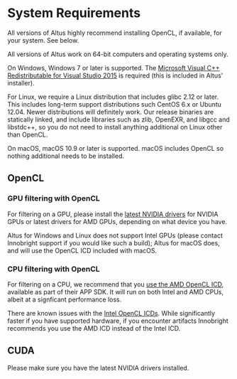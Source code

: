# System Requirements

All versions of Altus highly recommend installing OpenCL, if available, for your system. See below.

All versions of Altus work on 64-bit computers and operating systems only.

On Windows, Windows 7 or later is supported.
The [Microsoft Visual C++ Redistributable for Visual Studio 2015][vc2015rt] is required (this is included in Altus' installer).

[vc2015rt]: https://www.microsoft.com/en-us/download/details.aspx?id=48145

For Linux, we require a Linux distribution that includes glibc 2.12 or later.
This includes long-term support distributions such CentOS 6.x or Ubuntu 12.04.
Newer distributions will definitely work.
Our release binaries are statically linked, and include libraries such as zlib, OpenEXR, and libgcc and libstdc++, so you do not need to install anything additional on Linux  other than OpenCL.

On macOS, macOS 10.9 or later is supported. macOS includes OpenCL so nothing additional needs to be installed.

## OpenCL

### GPU filtering with OpenCL

For filtering on a GPU, please install the [latest NVIDIA drivers][nvidia-driver] for NVIDIA GPUs or latest drivers for AMD GPUs, depending on what device you have.

Altus for Windows and Linux does not support Intel GPUs (please contact Innobright support if you would like such a build); Altus for macOS does, and will use the OpenCL ICD included with macOS.

[nvidia-driver]: http://www.nvidia.com/Download/index.aspx?lang=en-us

### CPU filtering with OpenCL

For filtering on a CPU, we recommend that you [use the AMD OpenCL ICD][amd-opencl], available as part of their APP SDK. It will run on both Intel and AMD CPUs, albeit at a signficant performance loss.

[amd-opencl]: http://developer.amd.com/tools-and-sdks/opencl-zone/amd-accelerated-parallel-processing-app-sdk/

There are known issues with the [Intel OpenCL ICDs][intel-icd]. While significantly faster if you have supported hardware, if you encounter artifacts Innobright recommends you use the AMD ICD instead of the Intel ICD.

[intel-icd]: https://software.intel.com/en-us/articles/opencl-drivers

## CUDA

Please make sure you have the latest NVIDIA drivers installed.
